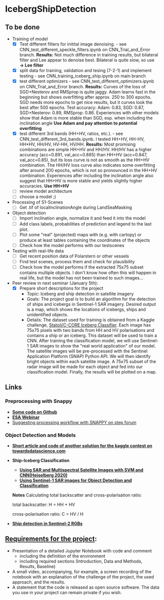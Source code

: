 # IcebergShipDetection

## To be done
- Training of model
    - [x] Test different filters for initital image denoising. - see CNN_test_different_speckle_filters.ipynb on CNN_Trial_and_Error branch. **Results:** Not much difference in training results, but bilateral filter and Lee appear to denoise best. Bilateral is quite slow, so use **&rarr; Lee filter** 
    - [x] split data for training, validation and tesing (7-2-1) and implement testing - see CNN_training_iceberg_ship.ipynb on main branch
    - [x] test different optimizers - see CNN_test_different_optimizers.ipynb on CNN_Trial_and_Error branch. **Results:** Curves of the loss of SGD+Nesterov and RMSprop is quite jaggy. Adam learns fast in the beginning but shows overfitting after approx. 250 to 300 epochs. SGD needs more epochs to get nice results, but it curves look the best after 500 epochs. Test accuracy: Adam: 0.83, SGD: 0.87, SGD+Nesterov: 0.89, RMSprop: 0.86. Experiences with other models show that Adam is more stable than SGD, esp. when including the inclination angle **Use Adam and pay attention to potential overfitting**
    - [x] test different 3rd bands (HH+HV, ratios, etc.). - see CNN_test_different_3rd_bands.ipynb. I tested HH+HV, HH-HV, HH*HV, HH/HV, HV-HH, HV/HH. **Results:** Most promising combinations are simple HH+HV and HH/HV. HH/HV has a higher accuracy (acc=0.891, val_acc=0.885) than HH+HV (acc=0.847, val_acc=0.85), but its loss curve is not as smooth as the HH+HV combination. The HH/HV loss curve also indicates some overfitting after around 200 epochs, which is not so pronounced in the HH+HV combination. Experiences after including the inclination angle also suggest that HH+HV is more stable and yields slightly higher accuracies. **Use HH+HV**
    - [ ] review model architecture
    - [ ] choose a model ;)

- Processing of S1-Scenes
    - [ ] Get .tif of localInclinationAngle during LandSeaMasking    

- Object detection
    - [ ] Import inclination angle, normalize it and feed it into the model
    - [ ] Add class labels, probabilities of prediction and legend to the last plot.
    - [ ] Plot some "real" (projected) maps with (e.g. with cartopy) or produce at least tables containing the coordinates of the objects
    - [ ] Check how the model performs with our testscenes
    
- Testing with real-life data
    - [ ] Get recent position data of Polarstern or other vessels
    - [ ] Find test scenes, process them and check for plausibility
    - [ ] Check how the model performs if the extracted 75x75 subset contains multiple objects. I don't know how often this will happen in real life, but the model has not been trained to such images...

- Peer review in next seminar (January 5th): 
    - [x] Prepare short descriptions for the project
        - Topic: Iceberg and ship detection in satellite imagery
         - Goals: The project goal is to build an algorithm for the detection of ships and icebergs in Sentinel-1 SAR imagery. Desired output is a map, which shows the locations of icebergs, ships and unidentified objects.
        - Details: The dataset used for training is obtained from a Kaggle challenge, [Statoil/C-CORE Iceberg Classifier](https://www.kaggle.com/c/statoil-iceberg-classifier-challenge). Each image has 75x75 pixels with two bands from HH and HV polarisations and contains a ship or an iceberg. This dataset will be used to train a CNN.
        After training the classification model, we will use Sentinel-1 SAR images to show the "real world application" of our model. The satellite images will be pre-processed with the Sentinel Application Platform (SNAP) Python API. We will then identify bright objects within each satellite image. A 75x75 subset of the radar image will be made for each object and fed into our classification model. Finally, the results will be plotted on a map.
        


## Links

### Preprocessing with Snappy
- **[Some code on Github](https://github.com/wajuqi/Sentinel-1-preprocessing-using-Snappy)**
- **[ESA Webinar](https://www.youtube.com/watch?v=PiU68g3WRIY)**
- [Suggesting processing workflow with SNAPPY on step forum](https://forum.step.esa.int/t/radiometric-geometric-correction-workflow/2540/35)

### Object Detection and Models
- **[Short article and code of another solution for the kaggle contest on towardsdatascience.com](https://towardsdatascience.com/deep-learning-for-iceberg-detection-in-satellite-images-c667acf4bad0)**
- **Ship-Iceberg Classification**
    - **[Using SAR and Multispectral Satellite Images with SVM and CNN(Heiselberg 2020)](https://www.mdpi.com/776368)**
    - **[Using Sentinel-1 SAR images for Object Detection and Classification](https://www.researchgate.net/publication/342681947_Ship-Iceberg_Detection_and_Classification_in_Sentinel-1_SAR_Images)**
    
    **Notes**
    Calculating total backscatter and cross-polarisation ratio:
    
    total backscatter: H = HH + HV
    
    cross-polarisation ratio: C = HV / H

- **[Ship detection in Sentinel-2 RGBs](https://medium.com/the-downlinq/object-detection-in-satellite-imagery-a-low-overhead-approach-part-i-cbd96154a1b7)**



## **[Requirements for the project](https://opencampus.gitbook.io/opencampus-machine-learning-program/projects/requirements)**:

- Presentation of a detailed Jupyter Notebook with code and comment
    - including the definition of the environment
    - including required sections (Introduction, Data and Methods, Results, Baseline)
- A small video, accompanying, for example, a screen recording of the notebook with an explanation of the challenge of the project, the used approach, and the results.
- A statement that the code is released as open source software. The data you use in your project can remain private if you wish.
